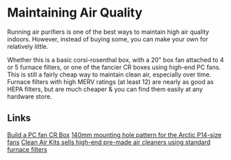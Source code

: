 # Maintaining Air Quality

Running air purifiers is one of the best ways to maintain high air quality indoors. However, instead of buying some, you can make your own for relatively little.

Whether this is a basic corsi-rosenthal box, with a 20" box fan attached to 4 or 5 furnace filters, or one of the fancier CR boxes using high-end PC fans. This is still a fairly cheap way to maintain clean air, especially over time. Furnace filters with high MERV ratings (at least 12) are nearly as good as HEPA filters, but are much cheaper & you can find them easily at any hardware store.

## Links

[Build a PC fan CR Box](https://itsairborne.com/building-a-pc-fan-corsi-rosenthal-box-68e7cd1ca570)
[140mm mounting hole pattern for the Arctic P14-size fans](https://support.arctic.de/products/p14/techdocs/140mm_fan-Mounting_hole_pattern.pdf)
[Clean Air Kits sells high-end pre-made air cleaners using standard furnace filters](https://www.cleanairkits.com/)